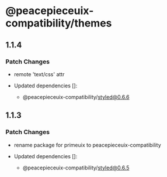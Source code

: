 # @peacepieceuix-compatibility/themes

## 1.1.4

### Patch Changes

- remote 'text/css' attr

- Updated dependencies []:
    - @peacepieceuix-compatibility/styled@0.6.6

## 1.1.3

### Patch Changes

- rename package for primeuix to peacepieceuix-compatibility

- Updated dependencies []:
    - @peacepieceuix-compatibility/styled@0.6.5

